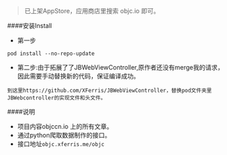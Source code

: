 > 已上架AppStore，应用商店里搜索 objc.io 即可。  

####安装Install
- 第一步
```
pod install --no-repo-update
```
- 第二步:由于拓展了了JBWebViewController,原作者还没有merge我的请求，因此需要手动替换新的代码，保证编译成功。
```
到这里https://github.com/XFerris/JBWebViewController，替换pod文件夹里JBWebcontroller的实现文件和头文件。
```
####说明
* 项目内容objccn.io 上的所有文章。
* 通过python爬取数据制作的接口。
* 接口地址`objc.xferris.me/objc`

